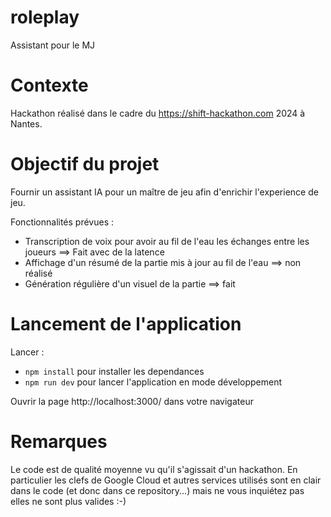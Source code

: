 # roleplay

Assistant pour le MJ

# Contexte

Hackathon réalisé dans le cadre du https://shift-hackathon.com 2024 à Nantes.

# Objectif du projet

Fournir un assistant IA pour un maître de jeu afin d'enrichir l'experience de jeu.

Fonctionnalités prévues :

- Transcription de voix pour avoir au fil de l'eau les échanges entre les joueurs ==> Fait avec de la latence
- Affichage d'un résumé de la partie mis à jour au fil de l'eau ==> non réalisé
- Génération régulière d'un visuel de la partie ==> fait

# Lancement de l'application

Lancer :

- `npm install` pour installer les dependances
- `npm run dev` pour lancer l'application en mode développement

Ouvrir la page http://localhost:3000/ dans votre navigateur

# Remarques

Le code est de qualité moyenne vu qu'il s'agissait d'un hackathon.
En particulier les clefs de Google Cloud et autres services utilisés sont en clair dans le code (et donc dans ce repository...) mais ne vous inquiétez pas elles ne sont plus valides :-)
